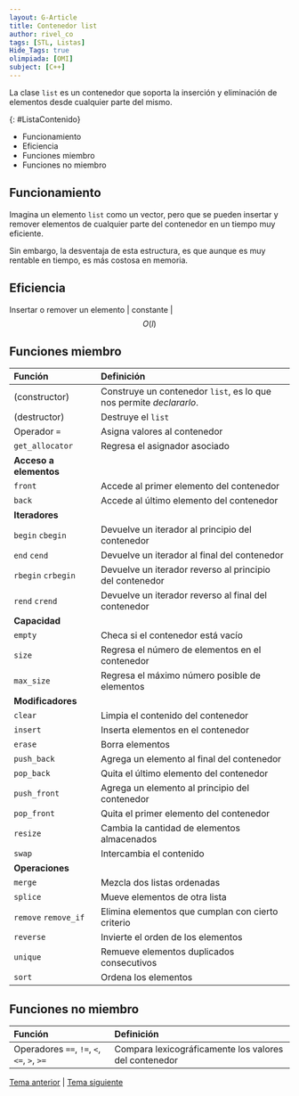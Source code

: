 ```yaml
---
layout: G-Article
title: Contenedor list
author: rivel_co
tags: [STL, Listas]
Hide_Tags: true
olimpiada: [OMI]
subject: [C++]
---
```


La clase `list` es un contenedor que soporta la inserción y eliminación de elementos desde cualquier parte del mismo.

{: #ListaContenido}
- Funcionamiento
- Eficiencia
- Funciones miembro
- Funciones no miembro

## Funcionamiento

Imagina un elemento `list` como un vector, pero que se pueden insertar y remover elementos de cualquier parte del contenedor en un tiempo muy eficiente.

Sin embargo, la desventaja de esta estructura, es que aunque es muy rentable en tiempo, es más costosa en memoria.

## Eficiencia

Insertar o remover un elemento | constante | $$ O(l) $$

## Funciones miembro

| Función			| Definición															|
|:------------------|:----------------------------------------------------------------------|
| (constructor)		| Construye un contenedor `list`, es lo que nos permite *declararlo*.	|
| (destructor)		| Destruye el `list`														|
| Operador `=`		| Asigna valores al contenedor											|
| `get_allocator`	| Regresa el asignador asociado											|
|                                 **Acceso a elementos**                                    |
| `front`			| Accede al primer elemento del contenedor								|
| `back`			| Accede al último elemento del contenedor								|
|                                     **Iteradores**                                        |
| `begin` `cbegin`	| Devuelve un iterador al principio del contenedor 						|
| `end` `cend`		| Devuelve un iterador al final del contenedor 							|
| `rbegin` `crbegin`| Devuelve un iterador reverso al principio del contenedor 				|
| `rend` `crend`	| Devuelve un iterador reverso al final del contenedor 					|
|                                     **Capacidad**                                         |
| `empty`			| Checa si el contenedor está vacío										|
| `size`			| Regresa el número de elementos en el contenedor						|
| `max_size`		| Regresa el máximo número posible de elementos							|
|                                   **Modificadores**                                       |
| `clear`			| Limpia el contenido del contenedor									|
| `insert`			| Inserta elementos en el contenedor									|
| `erase`			| Borra elementos														|
| `push_back`		| Agrega un elemento al final del contenedor							|
| `pop_back`		| Quita el último elemento del contenedor								|
| `push_front`		| Agrega un elemento al principio del contenedor						|
| `pop_front`		| Quita el primer elemento del contenedor								|
| `resize`			| Cambia la cantidad de elementos almacenados							|
| `swap`			| Intercambia el contenido												|
|                                    **Operaciones**                                        |
| `merge` 			| Mezcla dos listas ordenadas 											|
| `splice` 			| Mueve elementos de otra lista 										|
| `remove` `remove_if` | Elimina elementos que cumplan con cierto criterio 					|
| `reverse` 		| Invierte el orden de los elementos 									|
| `unique` 			| Remueve elementos duplicados consecutivos 							|
| `sort` 			| Ordena los elementos 													|

## Funciones no miembro

| Función           | Definición                                                            |
|:------------------|:----------------------------------------------------------------------|
| Operadores `==`, `!=`, `<`, `<=`, `>`, `>=` | Compara lexicográficamente los valores del contenedor |

<div class="Nav">
	<a href="{{ site.baseurl }}/C++/Estructuras/STL/Stack/">Tema anterior</a> | <a href="{{ site.baseurl }}/C++/Estructuras/STL/Pair/">Tema siguiente</a>
</div>
